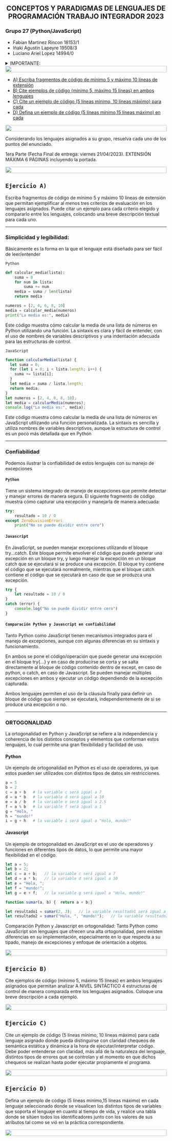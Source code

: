 <h2 align="center"> CONCEPTOS Y PARADIGMAS DE LENGUAJES DE PROGRAMACIÓN
TRABAJO INTEGRADOR 2023

</h2>

### Grupo 27 (Python/JavaScript)
- Fabian Martinez Rincon 18153/1
- Iñaki Agustin Lapeyre 19508/3
- Luciano Ariel Lopez 14994/0





<details> <summary> IMPORTANTE: </summary>

<br>

La entrega de cada parte del trabajo es obligatoria se debe realizar únicamente en un archivo pdf, el cual debe contener las siguientes partes:


- `1)` Una carátula (una carilla) con el nombre y legajo de cada uno de los integrantes del grupo que hayan participado del trabajo, el número de grupo asignado por la cátedra y los lenguajes asignados; así como la bibliografía consultada. No se puede referenciar wikipedia. Las referencias deben ser de páginas oficiales del lenguaje, de libros, de manuales del lenguaje, de documentación de cátedras de enseñanza del lenguaje, de papers/artículos, entre otros.
- `2)` El enunciado y desarrollo de la tarea pedida (código fuente incluido).
- `3)` El archivo entregado debe tener el siguiente nombre ParteNgrupoXX.pdf (respetar este formato de nombre) donde N es el número de Parte y XX representa el nro. de grupo asignado por la cátedra. Sólo debe ser subido a la plataforma por un integrante del grupo que hayan participado del trabajo y debe respetar la extensión de páginas máxima indicada en el trabajo con fuente Arial 11 para el contenido de cada una de ambas entregas (SIN EXCEPCION, íncluida la carátula). Pautas del Trabajo Integrador:
    - Los grupos estarán conformados por 4 personas sin excepción.
    - En caso de que un alumno quede como único integrante de grupo debe comunicarlo a los JTP para ser reasignado a otro grupo.
    - Se debe entregar en forma obligatoria las dos entregas del Trabajo Integrador.
    - La segunda entrega deberá contener las correcciones de la primera (en caso de haberla desaprobado) en el mismo documento entregado.
    - Cada grupo tendrá asignado un lenguaje Principal y uno secundario y un ayudante y día de la práctica. El ayudante sólo asistirá y responderá consultas sin ser obligatorio remitirse a la práctica y ayudante asignado para disipar dudas. Sin embargo se recomienda contactar con el ayudante para tener una mejor respuesta.
    - En el transcurso de la cursada se llamará a coloquio a cada grupo en el día asignado para realizar preguntas sobre el trabajo integrador. Esta nota (entre otras) servirá para determinar la nota final del alumno.

</details>




<img src= 'https://i.gifer.com/origin/8c/8cd3f1898255c045143e1da97fbabf10_w200.gif' height="20" width="100%">

- [A) Escriba fragmentos de código de mínimo 5 y máximo 10 líneas de extensión](#a)
- [B) Cite ejemplos de código (mínimo 5, máximo 15 líneas) en ambos lenguajes](#b)
- [C) Cite un ejemplo de código (5 líneas mínimo, 10 líneas máximo) para cada](#c)
- [D) Defina un ejemplo de código (5 líneas mínimo,15 líneas máximo) en cada](#d)

<img src= 'https://i.gifer.com/origin/8c/8cd3f1898255c045143e1da97fbabf10_w200.gif' height="20" width="100%">

Considerando los lenguajes asignados a su grupo, resuelva cada uno de los puntos del
enunciado.

1era Parte (Fecha Final de entrega: viernes 21/04/2023). EXTENSIÓN MÁXIMA 6
PÁGINAS incluyendo la portada.

<img src= 'https://i.gifer.com/origin/8c/8cd3f1898255c045143e1da97fbabf10_w200.gif' height="20" width="100%">

## `Ejercicio A)` 
Escriba fragmentos de código de mínimo 5 y máximo 10 líneas de extensión que permitan ejemplificar al menos tres criterios de evaluación en los lenguajes asignados. Puede citar un ejemplo para cada criterio elegido y compararlo entre los lenguajes, colocando una breve descripción textual para cada uno.

---

### Simplicidad y legibilidad:
Básicamente es la forma en la que el lenguaje está diseñado para ser fácil de leer/entender

`Python`
```python
def calcular_media(lista):
    suma = 0
    for num in lista:
        suma += num
    media = suma / len(lista)
    return media

numeros = [2, 4, 6, 8, 10]
media = calcular_media(numeros)
print("La media es:", media)
```


Este código muestra cómo calcular la media de una lista de números en Python utilizando una función. La sintaxis es clara y fácil de entender, con el uso de nombres de variables descriptivos y una indentación adecuada para las estructuras de control.

`JavaScript`
```javascript
function calcularMedia(lista) {
  let suma = 0;
  for (let i = 0; i < lista.length; i++) {
    suma += lista[i];
  }
  let media = suma / lista.length;
  return media;
}
let numeros = [2, 4, 6, 8, 10];
let media = calcularMedia(numeros);
console.log("La media es:", media);
```

Este código muestra cómo calcular la media de una lista de números en JavaScript utilizando una función personalizada. La sintaxis es sencilla y utiliza nombres de variables descriptivos, aunque la estructura de control es un poco más detallada que en Python

---

### Confiabilidad

Podemos ilustrar la confiabilidad de estos lenguajes con su manejo de excepciones

#### `Python`
Tiene un sistema integrado de manejo de excepciones que permite detectar y manejar errores de manera segura. El siguiente fragmento de código muestra cómo capturar una excepción y manejarla de manera adecuada:

```python 
try:
    resultado = 10 / 0
except ZeroDivisionError:
    print("No se puede dividir entre cero")
```

#### `Javascript`

En JavaScript, se pueden manejar excepciones utilizando el bloque try...catch. Este bloque permite envolver el código que puede generar una excepción en un bloque try, y luego manejar la excepción en un bloque catch que se ejecutará si se produce una excepción. El bloque try contiene el código que se ejecutará normalmente, mientras que el bloque catch contiene el código que se ejecutará en caso de que se produzca una excepción.

 
```javascript
try {
    let resultado = 10 / 0 
}
catch (error) {
    console.log("No se puede dividir entre cero")
}
```

#### `Comparación Python y Javascript en confiabilidad`

Tanto Python como JavaScript tienen mecanismos integrados para el manejo de excepciones, aunque con algunas diferencias en su sintaxis y funcionamiento.

En ambos se pone el código/operación que puede generar una excepción en el bloque try{...} y en caso de producirse se corta y se salta directamente al bloque de código contenido dentro de except, en caso de python, o catch, en caso de Javascript. Se pueden manejar múltiples excepciones en ambos y ejecutar un código dependiendo de la excepción capturada.

Ambos lenguajes permiten el uso de la cláusula finally para definir un bloque de código que siempre se ejecutará, independientemente de si se produce una excepción o no.

---

### ORTOGONALIDAD

La ortogonalidad en Python y JavaScript se refiere a la independencia y coherencia de los distintos conceptos y elementos que conforman estos lenguajes, lo cual permite una gran flexibilidad y facilidad de uso.

#### Python

Un ejemplo de ortogonalidad en Python es el uso de operadores, ya que estos pueden ser utilizados con distintos tipos de datos sin restricciones.

```python
a = 5
b = 2
c = a + b   # la variable c será igual a 7
d = a * b   # la variable d será igual a 10
e = a / b   # la variable e será igual a 2.5
f = a % b   # la variable f será igual a 1
g = "Hola, "
h = "mundo!"
i = g + h   # la variable i será igual a "Hola, mundo!"
```

#### Javascript
Un ejemplo de ortogonalidad en JavaScript es el uso de operadores y funciones en diferentes tipos de datos, lo que permite una mayor flexibilidad en el código.

```javascript
let a = 5;
let b = 2;
let c = a + b;   // la variable c será igual a 7
let d = a * b;   // la variable d será igual a 10
let e = "Hola, ";
let f = "mundo!";
let g = e + f;   // la variable g será igual a "Hola, mundo!"

function sumar(a, b) {  return a + b;}

let resultado1 = sumar(2, 3);   // la variable resultado1 será igual a 5
let resultado2 = sumar("Hola, ", "mundo!");   // la variable resultado2 será igual a "Hola, mundo!"
```

Comparación Python y Javascript en ortogonalidad:
Tanto Python como JavaScript son lenguajes que ofrecen una alta ortogonalidad, pero existen diferencias en su implementación, especialmente en lo que respecta a su tipado, manejo de excepciones y enfoque de orientación a objetos.


<img src= 'https://i.gifer.com/origin/8c/8cd3f1898255c045143e1da97fbabf10_w200.gif' height="20" width="100%">

## `Ejercicio B)`
Cite ejemplos de código (mínimo 5, máximo 15 líneas) en ambos lenguajes asignados que permitan analizar A NIVEL SINTÁCTICO 4 estructuras de control de manera comparada entre los lenguajes asignados. Coloque una breve descripción a cada ejemplo.

<img src= 'https://i.gifer.com/origin/8c/8cd3f1898255c045143e1da97fbabf10_w200.gif' height="20" width="100%">

## `Ejercicio C)`
Cite un ejemplo de código (5 líneas mínimo, 10 líneas máximo) para cada lenguaje asignado donde pueda distinguirse con claridad chequeos de semántica estática y dinámica a la hora de ejecutar/interpretar código. Debe poder entenderse con claridad, más allá de la naturaleza del lenguaje, distintos tipos de errores que se controlan y el momento en que dichos chequeos se realizan hasta poder ejecutar propiamente el programa.

<img src= 'https://i.gifer.com/origin/8c/8cd3f1898255c045143e1da97fbabf10_w200.gif' height="20" width="100%">

## `Ejercicio D)`
Defina un ejemplo de código (5 líneas mínimo,15 líneas máximo) en cada lenguaje seleccionado donde se visualicen los distintos tipos de variables que soporta el lenguaje en cuanto al tiempo de vida, y realice una tabla donde se sitúen todos los identificadores junto con los valores de sus atributos tal como se vió en la práctica correspondiente.


<img src= 'https://i.gifer.com/origin/8c/8cd3f1898255c045143e1da97fbabf10_w200.gif' height="20" width="100%">